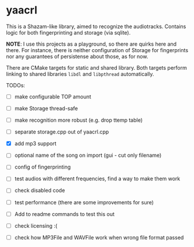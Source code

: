 # yaacrl

This is a Shazam-like library, aimed to recognize the audiotracks.
Contains logic for both fingerprinting and storage (via sqlite).

**NOTE**: I use this projects as a playground, so there are 
quirks here and there. For instance, there is neither configuration of Storage
for fingerprints nor any guarantees of persistense about those, as for now.


There are CMake targets for static and shared library.
Both targets perform linking to shared libraries `libdl` and `libpthread` automatically.

TODOs:
- [ ] make configurable TOP amount
- [ ] make Storage thread-safe
- [ ] make recognition more robust (e.g. drop ttemp table)
- [ ] separate storage.cpp out of yaacrl.cpp
- [x] add mp3 support
- [ ] optional name of the song on import (gui - cut only filename)
- [ ] config of fingerprinting 
- [ ] test audios with different frequencies, find a way to make them work
- [ ] check disabled code
- [ ] test performance (there are some improvements for sure)
- [ ] Add to readme commands to test this out
- [ ] check licensing :(
- [ ] check how MP3File and WAVFile work when wrong file format passed

